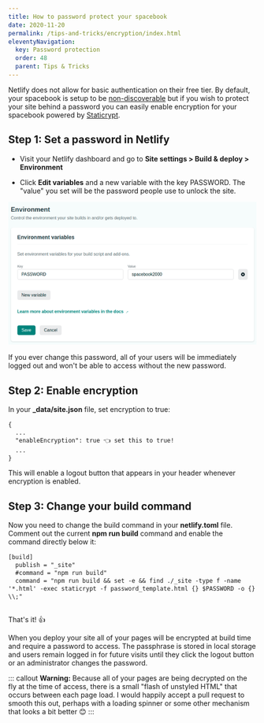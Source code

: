 ```yaml
---
title: How to password protect your spacebook 
date: 2020-11-20
permalink: /tips-and-tricks/encryption/index.html
eleventyNavigation:
  key: Password protection
  order: 48 
  parent: Tips & Tricks
---
```

Netlify does not allow for basic authentication on their free tier. By default, your spacebook is setup to be [non-discoverable](/privacy) but if you wish to protect your site behind a password you can easily enable encryption for your spacebook powered by [Staticrypt](https://github.com/robinmoisson/staticrypt).

## Step 1: Set a password in Netlify

* Visit your Netlify dashboard and go to **Site settings > Build & deploy > Environment**

* Click **Edit variables** and a new variable with the key PASSWORD. The "value" you set will be the password people use to unlock the site.

![Password example](/static/img/password.png)

If you ever change this password, all of your users will be immediately logged out and won't be able to access without the new password.

## Step 2: Enable encryption

In your **_data/site.json** file, set encryption to true:

```
{
  ...
  "enableEncryption": true 👈 set this to true!
  ...
}

```

This will enable a logout button that appears in your header whenever encryption is enabled. 

## Step 3: Change your build command

Now you need to change the build command in your **netlify.toml** file. Comment out the current **npm run build** command and enable the command directly below it:  

```
[build]
  publish = "_site"
  #command = "npm run build" 
  command = "npm run build && set -e && find ./_site -type f -name '*.html' -exec staticrypt -f password_template.html {} $PASSWORD -o {} \\;"
  
```

That's it! 👍

When you deploy your site all of your pages will be encrypted at build time and require a password to access. The passphrase is stored in local storage and users remain logged in for future visits until they click the logout button or an administrator changes the password. 

::: callout
**Warning:** Because all of your pages are being decrypted on the fly at the time of access, there is a small "flash of unstyled HTML" that occurs between each page load. I would happily accept a pull request to smooth this out, perhaps with a loading spinner or some other mechanism that looks a bit better 😊
:::
